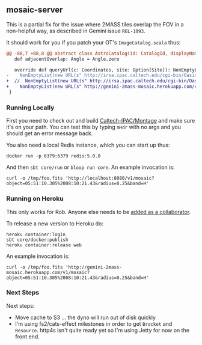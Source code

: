 ## mosaic-server

This is a partial fix for the issue where 2MASS tiles overlap the FOV in a non-helpful way, as described in Gemini issue `REL-1093`.

It should work for you if you patch your OT's `ImageCatalog.scala` thus:

```patch
@@ -88,7 +88,8 @@ abstract class AstroCatalog(id: CatalogId, displayName: String, shortName: Strin
   def adjacentOverlap: Angle = Angle.zero

   override def queryUrl(c: Coordinates, site: Option[Site]): NonEmptyList[URL] =
-    NonEmptyList(new URL(s" http://irsa.ipac.caltech.edu/cgi-bin/Oasis/2MASSImg/nph-2massimg?objstr=${c.ra.toAngle.formatHMS}%20${c.dec.formatDMS}&size=${size.toArcsecs.toInt}&band=${band.name}"))
+  //  NonEmptyList(new URL(s" http://irsa.ipac.caltech.edu/cgi-bin/Oasis/2MASSImg/nph-2massimg?objstr=${c.ra.toAngle.formatHMS}%20${c.dec.formatDMS}&size=${size.toArcsecs.toInt}&band=${band.name}"))
+    NonEmptyList(new URL(s" http://gemini-2mass-mosaic.herokuapp.com/v1/mosaic?object=${c.ra.toAngle.formatHMS}%20${c.dec.formatDMS}&radius=${0.25}&band=${band.name}"))
 }
```

### Running Locally

First you need to check out and build [Caltech-IPAC/Montage](https://github.com/Caltech-IPAC/Montage) and make sure it's on your path. You can test this by typing `mHdr` with no args and you should get an error message back.

You also need a local Redis instance, which you can start up thus:

```
docker run -p 6379:6379 redis:5.0.0
```

And then `sbt core/run` or `bloop run core`. An example invocation is:

```
curl -o /tmp/foo.fits 'http://localhost:8080/v1/mosaic?object=05:51:10.305%2008:10:21.43&radius=0.25&band=H'
```

### Running on Heroku

This only works for Rob. Anyone else needs to be [added as a collaborator](https://devcenter.heroku.com/articles/collaborating#add-collaborators).

To release a new version to Heroku do:

```
heroku container:login
sbt core/docker:publish
heroku container:release web
```

An example invocation is:

```
curl -o /tmp/foo.fits 'http://gemini-2mass-mosaic.herokuapp.com/v1/mosaic?object=05:51:10.305%2008:10:21.43&radius=0.25&band=H'
```


### Next Steps

Next steps:

- Move cache to S3 … the dyno will run out of disk quickly
- I'm using fs2/cats-effect milestones in order to get `Bracket` and `Resource`. http4s isn't quite ready yet so I'm using Jetty for now on the front end.
